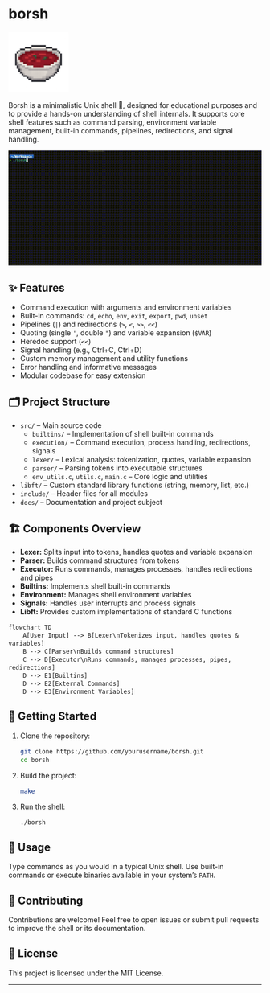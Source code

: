 # borsh

<img src="media/borsh-logo-main.png" alt="Borsh logo" width="120"/>

Borsh is a minimalistic Unix shell 🥣, designed for educational purposes and to provide a hands-on understanding of shell internals. It supports core shell features such as command parsing, environment variable management, built-in commands, pipelines, redirections, and signal handling.

![Demo](media/demo.gif)

## ✨ Features

- Command execution with arguments and environment variables
- Built-in commands: `cd`, `echo`, `env`, `exit`, `export`, `pwd`, `unset`
- Pipelines (`|`) and redirections (`>`, `<`, `>>`, `<<`)
- Quoting (single `'`, double `"`) and variable expansion (`$VAR`)
- Heredoc support (`<<`)
- Signal handling (e.g., Ctrl+C, Ctrl+D)
- Custom memory management and utility functions
- Error handling and informative messages
- Modular codebase for easy extension

## 🗂️ Project Structure

- `src/` – Main source code
  - `builtins/` – Implementation of shell built-in commands
  - `execution/` – Command execution, process handling, redirections, signals
  - `lexer/` – Lexical analysis: tokenization, quotes, variable expansion
  - `parser/` – Parsing tokens into executable structures
  - `env_utils.c`, `utils.c`, `main.c` – Core logic and utilities
- `libft/` – Custom standard library functions (string, memory, list, etc.)
- `include/` – Header files for all modules
- `docs/` – Documentation and project subject

## 🏗️ Components Overview

- **Lexer:** Splits input into tokens, handles quotes and variable expansion
- **Parser:** Builds command structures from tokens
- **Executor:** Runs commands, manages processes, handles redirections and pipes
- **Builtins:** Implements shell built-in commands
- **Environment:** Manages shell environment variables
- **Signals:** Handles user interrupts and process signals
- **Libft:** Provides custom implementations of standard C functions

```mermaid
flowchart TD
    A[User Input] --> B[Lexer\nTokenizes input, handles quotes & variables]
    B --> C[Parser\nBuilds command structures]
    C --> D[Executor\nRuns commands, manages processes, pipes, redirections]
    D --> E1[Builtins]
    D --> E2[External Commands]
    D --> E3[Environment Variables]
```

## 🚀 Getting Started

1. Clone the repository:
   ```sh
   git clone https://github.com/yourusername/borsh.git
   cd borsh
   ```
2. Build the project:
   ```sh
   make
   ```
3. Run the shell:
   ```sh
   ./borsh
   ```

## 📝 Usage

Type commands as you would in a typical Unix shell. Use built-in commands or execute binaries available in your system’s `PATH`.

## 🤝 Contributing

Contributions are welcome! Feel free to open issues or submit pull requests to improve the shell or its documentation.

## 📄 License

This project is licensed under the MIT License.

---
